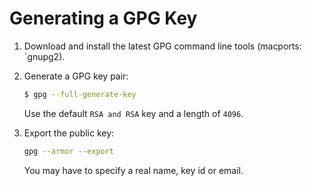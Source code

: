 # Generating a GPG Key

1. Download and install the latest GPG command line tools (macports: `gnupg2).
2. Generate a GPG key pair:

   ```bash
   $ gpg --full-generate-key
   ```

   Use the default `RSA and RSA` key and a length of `4096`.

3. Export the public key:

   ```bash
   gpg --armor --export 
   ```

   You may have to specify a real name, key id or email.
